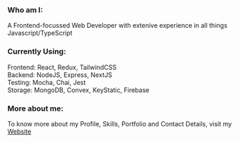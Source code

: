 ### Who am I:
A Frontend-focussed Web Developer with extenive experience in all things Javascript/TypeScript

### Currently Using:
Frontend: React, Redux, TailwindCSS <br />
Backend: NodeJS, Express, NextJS <br />
Testing: Mocha, Chai, Jest <br />
Storage: MongoDB, Convex, KeyStatic, Firebase <br />

### More about me:
To know more about my Profile, Skills, Portfolio and Contact Details, visit my <a href="https://texperience-360.web.app/">Website</a>

<!--
### Hi there 👋
<br/>
![Prasada's github stats](https://github-readme-stats.vercel.app/api?username=contactipraju&show_icons=true&hide_border=true)
<br/>
**contactipraju/contactipraju** is a ✨ _special_ ✨ repository because its `README.md` (this file) appears on your GitHub profile.

Here are some ideas to get you started:

- 🔭 I’m currently working on ...
- 🌱 I’m currently learning ...
- 👯 I’m looking to collaborate on ...
- 🤔 I’m looking for help with ...
- 💬 Ask me about ...
- 📫 How to reach me: ...
- 😄 Pronouns: ...
- ⚡ Fun fact: ...
-->
